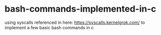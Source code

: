# bash-commands-implemented-in-c
using syscalls referenced in here: https://syscalls.kernelgrok.com/ to implement a few basic bash commands in c
